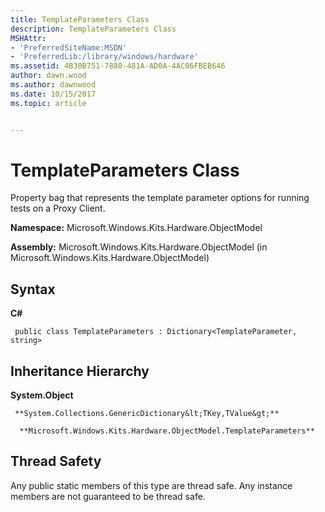 ```yaml
---
title: TemplateParameters Class
description: TemplateParameters Class
MSHAttr:
- 'PreferredSiteName:MSDN'
- 'PreferredLib:/library/windows/hardware'
ms.assetid: 4B30B751-7880-481A-AD0A-4AC06FBEB646
author: dawn.wood
ms.author: dawnwood
ms.date: 10/15/2017
ms.topic: article


---
```


# TemplateParameters Class


Property bag that represents the template parameter options for running tests on a Proxy Client.

**Namespace:** Microsoft.Windows.Kits.Hardware.ObjectModel

**Assembly:** Microsoft.Windows.Kits.Hardware.ObjectModel (in Microsoft.Windows.Kits.Hardware.ObjectModel)

## <span id="Syntax"></span><span id="syntax"></span><span id="SYNTAX"></span>Syntax


**C#**

` public class TemplateParameters : Dictionary<TemplateParameter, string>`

## <span id="Inheritance_Hierarchy"></span><span id="inheritance_hierarchy"></span><span id="INHERITANCE_HIERARCHY"></span>Inheritance Hierarchy


**System.Object**

     **System.Collections.GenericDictionary&lt;TKey,TValue&gt;**

      **Microsoft.Windows.Kits.Hardware.ObjectModel.TemplateParameters**

## <span id="Thread_Safety"></span><span id="thread_safety"></span><span id="THREAD_SAFETY"></span>Thread Safety


Any public static members of this type are thread safe. Any instance members are not guaranteed to be thread safe.

 

 






